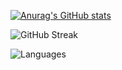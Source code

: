   [![Anurag's GitHub stats](https://github-readme-stats.vercel.app/api?username=mhdeeb&show_icons=true&theme=vision-friendly-dark)](https://github.com/anuraghazra/github-readme-stats)
  
  ![GitHub Streak](https://github-readme-streak-stats.herokuapp.com/?user=mhdeeb&theme=dark&background=000000)
  
   ![Languages](https://github-readme-stats.vercel.app/api/top-langs/?username=mhdeeb&layout=compact&theme=vision-friendly-dark)
